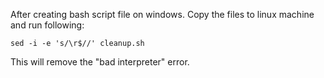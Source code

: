 After creating bash script file on windows. Copy the files to linux machine and 
run following:

```
sed -i -e 's/\r$//' cleanup.sh
```

This will remove the "bad interpreter" error.